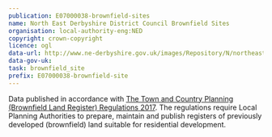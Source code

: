 ```yaml
---
publication: E07000038-brownfield-sites
name: North East Derbyshire District Council Brownfield Sites
organisation: local-authority-eng:NED
copyright: crown-copyright
licence: ogl
data-url: http://www.ne-derbyshire.gov.uk/images/Repository/N/northeastderbyshire_brownfield_register_2017_10_31_rev1.csv
data-gov-uk: 
task: brownfield_site
prefix: E07000038-brownfield-site
---
```


Data published in accordance with [The Town and Country Planning (Brownfield Land Register) Regulations 2017](http://www.legislation.gov.uk/uksi/2017/403/contents/made).
The regulations require Local Planning Authorities to prepare, maintain and publish registers of previously developed (brownfield) land suitable for residential development.

